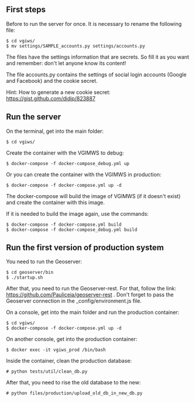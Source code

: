 ## First steps

Before to run the server for once. It is necessary to rename the following file:

```
$ cd vgiws/
$ mv settings/SAMPLE_accounts.py settings/accounts.py
```

The files have the settings information that are secrets. So fill it as you want and remember: don't let anyone know its content!

The file accounts.py contains the settings of social login accounts (Google and Facebook) and the cookie secret.

Hint: How to generate a new cookie secret: https://gist.github.com/didip/823887


## Run the server

On the terminal, get into the main folder:

```
$ cd vgiws/
```

Create the container with the VGIMWS to debug:

```
$ docker-compose -f docker-compose_debug.yml up
```

Or you can create the container with the VGIMWS in production:

```
$ docker-compose -f docker-compose.yml up -d
```

The docker-compose will build the image of VGIMWS (if it doesn't exist) and create the container with this image.

If it is needed to build the image again, use the commands:

```
$ docker-compose -f docker-compose.yml build
$ docker-compose -f docker-compose_debug.yml build
```


## Run the first version of production system

You need to run the Geoserver:

```
$ cd geoserver/bin
$ ./startup.sh
```

After that, you need to run the Geoserver-rest.
For that, follow the link: https://github.com/Pauliceia/geoserver-rest .
Don't forget to pass the Geoserver connection in the _config/environment.js file.

On a console, get into the main folder and run the production container:

```
$ cd vgiws/
$ docker-compose -f docker-compose.yml up -d
```

On another console, get into the production container:

```
$ docker exec -it vgiws_prod /bin/bash
```

Inside the container, clean the production database:

```
# python tests/util/clean_db.py
```

After that, you need to rise the old database to the new:

```
# python files/production/upload_old_db_in_new_db.py
```
